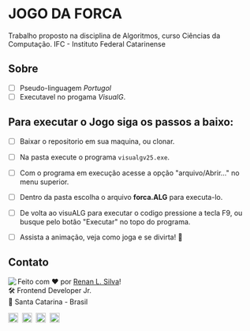 # JOGO DA FORCA

Trabalho proposto na disciplina de Algoritmos, curso Ciências da Computação.
IFC - Instituto Federal Catarinense

## Sobre

- [ ] Pseudo-linguagem *Portugol* 
- [ ] Executavel no progama *VisualG*.

## Para executar o Jogo siga os passos a baixo:

- [ ] Baixar o repositorio em sua maquina, ou clonar.

- [ ] Na pasta execute o programa <code>visualgv25.exe</code>.

- [ ] Com o programa em execução acesse a opção "arquivo/Abrir..." no menu superior.

- [ ] Dentro da pasta escolha o arquivo **forca.ALG** para executa-lo.

- [ ] De volta ao visuALG para executar o codigo pressione a tecla F9, ou busque pelo botão "Executar" no topo do programa.

- [ ] Assista a animação, veja como joga e se divirta! 🚀

## Contato

<img align="left" src="https://avatars.githubusercontent.com/renyzeraa?size=100">

Feito com ❤️ por [Renan L. Silva](https://github.com/renyzeraa)! <br>
🛠 Frontend Developer Jr. <br>
📍 Santa Catarina - Brasil <br> 

<a href="https://www.linkedin.com/in/renyzeraa" target="_blank"><img src="https://img.shields.io/badge/LinkedIn-0077B5?style=flat&logo=linkedin&logoColor=white" alt="LinkedIn Badge" height="20"></a>&nbsp;
<a href="mailto:renansilvaytb@gmail.com" target="_blank"><img src="https://img.shields.io/badge/Gmail-D14836?style=flat&logo=gmail&logoColor=white" alt="Gmail Badge" height="20"></a>&nbsp;
<a href="#"><img src="https://img.shields.io/badge/Discord-%237289DA.svg?logo=discord&logoColor=white" title="renan_s#7826" alt="Discord Badge" height="20"></a>&nbsp;
<a href="https://www.github.com/renyzeraa" target="_blank"><img src="https://img.shields.io/badge/GitHub-100000?style=flat&logo=github&logoColor=white" alt="GitHub Badge" height="20"></a>&nbsp;

<br clear="left"/>




	


